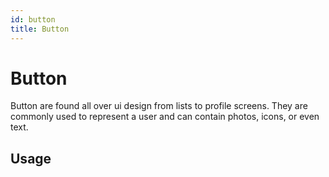 ```yaml
---
id: button
title: Button
---
```

# Button

Button are found all over ui design from lists to profile screens. They are commonly used to represent a user and can contain photos, icons, or even text.


## Usage

